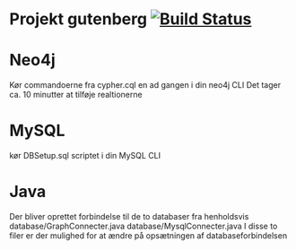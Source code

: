 # Projekt gutenberg [![Build Status](https://travis-ci.org/pilgaard/gutenberg.svg?branch=master)](https://travis-ci.org/pilgaard/gutenberg)

# Neo4j
Kør commandoerne fra cypher.cql en ad gangen i din neo4j CLI
Det tager ca. 10 minutter at tilføje realtionerne

# MySQL
kør DBSetup.sql scriptet i din MySQL CLI

# Java 
Der bliver oprettet forbindelse til de to databaser fra henholdsvis 
database/GraphConnecter.java
database/MysqlConnecter.java
I disse to filer er der mulighed for at ændre på opsætningen af databaseforbindelsen 
